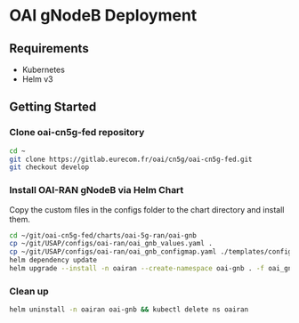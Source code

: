 # OAI gNodeB Deployment

## Requirements

- Kubernetes
- Helm v3

## Getting Started

### Clone oai-cn5g-fed repository

```sh
cd ~
git clone https://gitlab.eurecom.fr/oai/cn5g/oai-cn5g-fed.git
git checkout develop
```

### Install OAI-RAN gNodeB via Helm Chart

Copy the custom files in the configs folder to the chart directory and install them.

```sh 
cd ~/git/oai-cn5g-fed/charts/oai-5g-ran/oai-gnb
cp ~/git/USAP/configs/oai-ran/oai_gnb_values.yaml .
cp ~/git/USAP/configs/oai-ran/oai_gnb_configmap.yaml ./templates/configmap.yaml
helm dependency update
helm upgrade --install -n oairan --create-namespace oai-gnb . -f oai_gnb_values.yaml
```

### Clean up

```sh
helm uninstall -n oairan oai-gnb && kubectl delete ns oairan
```